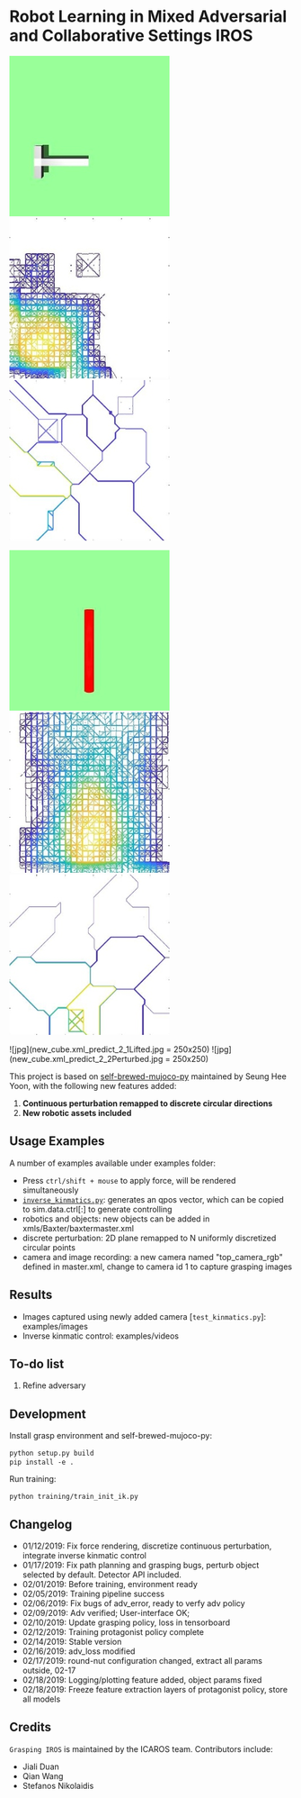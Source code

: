 # Robot Learning in Mixed Adversarial and Collaborative Settings IROS

![jpg](1.jpg)
![jpg](1_1_resized.jpg)
![jpg](1_model_approx.jpg)

![jpg](2.jpg)
![jpg](2_1_resized.jpg)
![jpg](2_model_approx.jpg)

![jpg](new_cube.xml_predict_2_1Lifted.jpg = 250x250)
![jpg](new_cube.xml_predict_2_2Perturbed.jpg = 250x250)


This project is based on [self-brewed-mujoco-py](https://github.com/davidsonic/self_brewed_mujoco_py) maintained by Seung Hee Yoon, with the following new features added:

1. **Continuous perturbation remapped to discrete circular directions**
2. **New robotic assets included**



## Usage Examples

A number of examples available under examples folder:
- Press `ctrl/shift + mouse` to apply force, will be rendered simultaneously
- [`inverse_kinmatics.py`](./examples/inverse_kinmatics.py): generates an qpos vector, which can be copied to sim.data.ctrl[:] to generate controlling
- robotics and objects: new objects can be added in xmls/Baxter/baxtermaster.xml
- discrete perturbation: 2D plane remapped to N uniformly discretized circular points
- camera and image recording: a new camera named "top_camera_rgb" defined in master.xml, change to camera id 1 to capture grasping images


## Results

- Images captured using newly added camera [`test_kinmatics.py`]: examples/images
- Inverse kinmatic control: examples/videos


## To-do list
1. Refine adversary


## Development

Install grasp environment and self-brewed-mujoco-py:

```
python setup.py build
pip install -e . 
```
Run training:

```
python training/train_init_ik.py
```


## Changelog

- 01/12/2019: Fix force rendering, discretize continuous perturbation, integrate inverse kinmatic control
- 01/17/2019: Fix path planning and grasping bugs, perturb object selected by default. Detector API included.
- 02/01/2019: Before training, environment ready
- 02/05/2019: Training pipeline success
- 02/06/2019: Fix bugs of adv_error, ready to verfy adv policy
- 02/09/2019: Adv verified; User-interface OK;
- 02/10/2019: Update grasping policy, loss in tensorboard
- 02/12/2019: Training protagonist policy complete
- 02/14/2019: Stable version
- 02/16/2019: adv_loss modified
- 02/17/2019: round-nut configuration changed, extract all params outside, 02-17
- 02/18/2019: Logging/plotting feature added, object params fixed
- 02/18/2019: Freeze feature extraction layers of protagonist policy, store all models

## Credits

`Grasping IROS` is maintained by the ICAROS team. Contributors include:

- Jiali Duan
- Qian Wang
- Stefanos Nikolaidis
